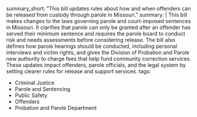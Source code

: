 summary_short: "This bill updates rules about how and when offenders can be released from custody through parole in Missouri."
summary: |
  This bill makes changes to the laws governing parole and court-imposed sentences in Missouri. It clarifies that parole can only be granted after an offender has served their minimum sentence and requires the parole board to conduct risk and needs assessments before considering release. The bill also defines how parole hearings should be conducted, including personal interviews and victim rights, and gives the Division of Probation and Parole new authority to charge fees that help fund community correction services. These updates impact offenders, parole officials, and the legal system by setting clearer rules for release and support services.
tags:
  - Criminal Justice
  - Parole and Sentencing
  - Public Safety
  - Offenders
  - Probation and Parole Department

